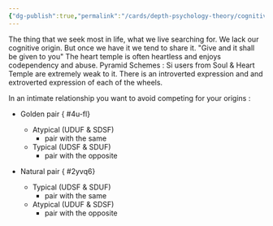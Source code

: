 ```yaml
---
{"dg-publish":true,"permalink":"/cards/depth-psychology-theory/cognitive-origin/","created":"2023-01-12T14:02:55.879+01:00","updated":"2023-05-03T22:55:02.402+02:00"}
---
```



The thing that we seek most in life, what we live searching for. 
We lack our cognitive origin. But once we have it we tend to share it. 
"Give and it shall be given to you"
The heart temple is often heartless and enjoys codependency and abuse. 
Pyramid Schemes : Si users from Soul & Heart Temple are extremely weak to it. 
There is an introverted expression and and extroverted expression of each of the wheels. 

In an intimate relationship you want to avoid competing for your origins : 

- Golden pair
{ #4u-fl}

	- Atypical (UDUF & SDSF)
		- pair with the same 
	- Typical (UDSF & SDUF)
		- pair with the opposite 

- Natural pair
{ #2yvq6}

	- Typical (UDSF & SDUF)
		- pair with the same
	- Atypical (UDUF & SDSF)
		- pair with the opposite 

